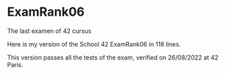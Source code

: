 # ExamRank06
The last examen of 42 cursus

Here is my version of the School 42 ExamRank06 in 118 lines.

This version passes all the tests of the exam, verified on 26/08/2022 at 42 Paris.
